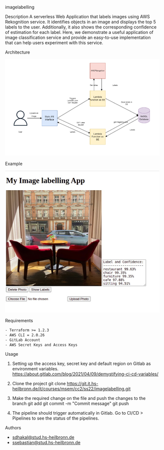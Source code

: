 imagelabelling

Description
A serverless Web Application that labels images using AWS Rekognition service. It identifies objects in an image and displays the top 5 labels to the user. Additionally, it also shows the corresponding confidence of estimation for each label. Here, we demonstrate a useful application of image classification service and provide an easy-to-use implementation that can help users experiment with this service.
 
Architecture

![Architecture](./arch.png)
 
Example

![Architecture](./example.jpg)

Requirements

    - Terraform >= 1.2.3
    - AWS CLI = 2.0.26
    - GitLab Account
    - AWS Secret Keys and Access Keys

Usage
1. Setting up the access key, secret key and default region on Gitlab as environment variables.
    https://about.gitlab.com/blog/2021/04/09/demystifying-ci-cd-variables/
 
2. Clone the project
    git clone https://git.it.hs-heilbronn.de/it/courses/msem/cc2/ss22/imagelabelling.git
 
3. Make the required change on the file and push the changes to the branch
    git add <files>
    git commit -m "Commit message"
    git push
 
4. The pipeline should trigger automatically in Gitlab. Go to CI/CD > Pipelines to see the status of the pipelines.
 
 
Authors
 
- sdhakal@stud.hs-heilbronn.de
- ssebastian@stud.hs-heilbronn.de